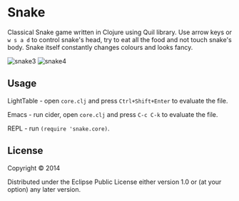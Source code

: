 # Snake

Classical Snake game written in Clojure using Quil library. Use arrow keys or `w s a d` to control snake's head, try to eat all the food and not touch snake's body. Snake itself constantly changes colours and looks fancy.

![snake3](https://cloud.githubusercontent.com/assets/11088666/19041044/732b1bce-897e-11e6-92a8-eb75c66081c8.png)
![snake4](https://cloud.githubusercontent.com/assets/11088666/19041047/75de1a4c-897e-11e6-9482-0e6abd845e32.png)


## Usage

LightTable - open `core.clj` and press `Ctrl+Shift+Enter` to evaluate the file.

Emacs - run cider, open `core.clj` and press `C-c C-k` to evaluate the file.

REPL - run `(require 'snake.core)`.

## License

Copyright © 2014

Distributed under the Eclipse Public License either version 1.0 or (at
your option) any later version.

